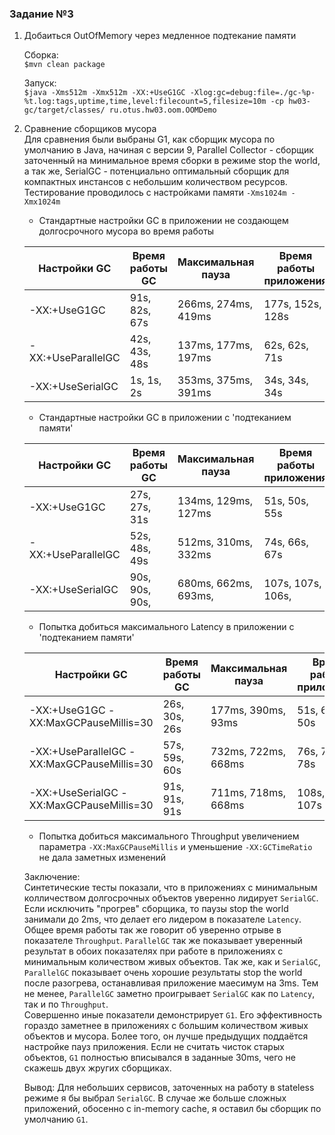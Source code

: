 ### Задание №3
1. Добаиться OutOfMemory через медленное подтекание памяти
    
    Сборка:  
    `$mvn clean package`
    
    Запуск:  
    `$java -Xms512m -Xmx512m -XX:+UseG1GC -Xlog:gc=debug:file=./gc-%p-%t.log:tags,uptime,time,level:filecount=5,filesize=10m -cp hw03-gc/target/classes/ ru.otus.hw03.oom.OOMDemo`
     
1. Сравнение сборщиков мусора  
    Для сравнения были выбраны G1, как сборщик мусора по умолчанию в Java, 
    начиная с версии 9, Parallel Collector - сборщик заточенный на минимальное время сборки в режиме stop the world, 
    а так же, SerialGC - потенциально оптимальный сборщик для компактных инстансов с небольшим количеством ресурсов.  
    Тестирование проводилось с настройками памяти `-Xms1024m -Xmx1024m`  
    
    - Стандартные настройки GC в приложении не создающем долгосрочного мусора во время работы  
    
    Настройки GC      |Время работы GC   |Максимальная пауза |Время работы приложения
    ------------------|------------------|-------------------|------------------
    -XX:+UseG1GC      |91s, 82s, 67s     |266ms, 274ms, 419ms| 177s, 152s, 128s
    -XX:+UseParallelGC|42s, 43s, 48s     |137ms, 177ms, 197ms| 62s, 62s, 71s
    -XX:+UseSerialGC  |1s, 1s, 2s        |353ms, 375ms, 391ms| 34s, 34s, 34s  
    
    - Стандартные настройки GC в приложении с 'подтеканием памяти'  
    
    Настройки GC      |Время работы GC|Максимальная пауза |Время работы приложения
    ------------------|---------------|-------------------|---------------
    -XX:+UseG1GC      |27s, 27s, 31s  |134ms, 129ms, 127ms|51s, 50s, 55s
    -XX:+UseParallelGC|52s, 48s, 49s  |512ms, 310ms, 332ms|74s, 66s, 67s
    -XX:+UseSerialGC  |90s, 90s, 90s, |680ms, 662ms, 693ms, |107s, 107s, 106s,  
    
    - Попытка добиться максимального Latency в приложении с 'подтеканием памяти'  
    
    Настройки GC                              |Время работы GC   |Максимальная пауза |Время работы приложения
    ------------------------------------------|------------------|-------------------|-------
    -XX:+UseG1GC -XX:MaxGCPauseMillis=30      |26s, 30s, 26s     |177ms, 390ms, 93ms |51s, 63s, 50s
    -XX:+UseParallelGC -XX:MaxGCPauseMillis=30|57s, 59s, 60s     |732ms, 722ms, 668ms|76s, 78s, 78s
    -XX:+UseSerialGC -XX:MaxGCPauseMillis=30  |91s, 91s, 91s     |711ms, 718ms, 668ms|108s, 108s, 107s 
        
    - Попытка добиться максимального Throughput увеличением параметра `-XX:MaxGCPauseMillis` и уменьшение `-XX:GCTimeRatio` не дала заметных изменений
    
    
   Заключение:  
   Синтетические тесты показали, что в приложениях с минимальным колличеством долгосрочных объектов
   уверенно лидирует `SerialGC`. Если исключить "прогрев" сборщика, то паузы stop the world занимали до 2ms,
   что делает его лидером в показателе `Latency`. Общее время работы так же говорит об уверенно отрыве в 
   показателе `Throughput`.
   `ParallelGC` так же показывает уверенный результат в обоих показателях при работе в приложениях с минимальным
   количеством живых объектов. Так же, как и `SerialGC`, `ParallelGC` показывает очень хорошие результаты 
   stop the world после разогрева, останавливая приложение маесимум на 3ms. Тем не менее, `ParallelGC` заметно 
   проигрывает `SerialGC` как по `Latency`, так и по `Throughput`.  
   Совершенно иные показатели демонстрирует `G1`. Его эффективность гораздо заметнее в приложениях с большим количеством 
   живых объектов и мусора. Более того, он лучше предыдущих поддаётся настройке пауз приложения. Если не считать чисток 
   старых объектов, `G1` полностью вписывался в заданные 30ms, чего не скажешь двух жругих сборщиках.  
   
   Вывод: Для небольших сервисов, заточенных на работу в stateless режиме я бы выбрал `SerialGC`. В случае же больше 
   сложных приложений, обосенно с in-memory cache, я оставил бы сборщик по умолчанию `G1`. 